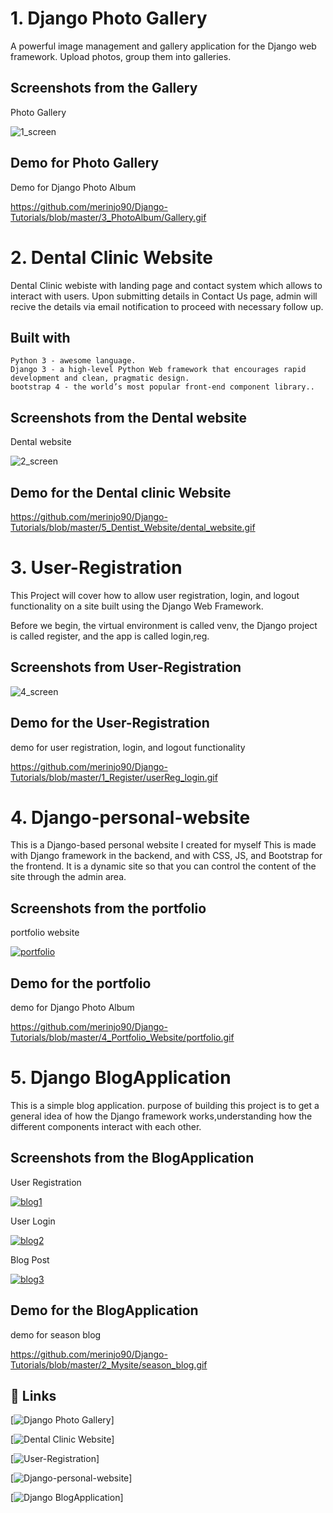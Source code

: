 
# 1. Django Photo Gallery

A powerful image management and gallery application for the Django web framework.
Upload photos, group them into galleries.

## Screenshots from the Gallery

Photo Gallery

![1_screen](https://user-images.githubusercontent.com/83909801/157645645-8d07e31f-2fc3-4458-a859-71a3786f7f5c.png)


## Demo for  Photo Gallery

Demo for  Django Photo Album

https://github.com/merinjo90/Django-Tutorials/blob/master/3_PhotoAlbum/Gallery.gif

# 2. Dental Clinic Website

Dental Clinic webiste with landing page and contact system which allows to interact with users. Upon submitting details in Contact Us page, admin will recive the details via email notification to proceed with necessary follow up.

## Built with

    Python 3 - awesome language.
    Django 3 - a high-level Python Web framework that encourages rapid development and clean, pragmatic design.
    bootstrap 4 - the world’s most popular front-end component library..

## Screenshots from the Dental website

Dental website

![2_screen](https://user-images.githubusercontent.com/83909801/157645673-2795bf8a-9819-4f0a-b762-8bcf88ab8781.png)

## Demo for the Dental clinic Website

https://github.com/merinjo90/Django-Tutorials/blob/master/5_Dentist_Website/dental_website.gif


# 3. User-Registration

This Project will cover how to allow user registration, login, and logout functionality on a site built using the Django Web Framework. 

Before we begin, the virtual environment is called venv, the Django project is called register, and the app is called login,reg.

## Screenshots from User-Registration

![4_screen](https://user-images.githubusercontent.com/83909801/157645711-f33abbc4-cf35-4b39-a506-c204ebd1db8b.png)

## Demo for the User-Registration 

demo for  user registration, login, and logout functionality

https://github.com/merinjo90/Django-Tutorials/blob/master/1_Register/userReg_login.gif


# 4. Django-personal-website

This is a Django-based personal website I created for myself
This is made with Django framework in the backend, and with CSS, JS, and Bootstrap for the frontend. It is a dynamic site so that you can control the content of the site through the admin area.

## Screenshots from the portfolio

portfolio website

<a href="https://ibb.co/bb9xr43"><img src="https://i.ibb.co/LN7MCTP/portfolio.png" alt="portfolio" border="0"></a>

## Demo for the portfolio

demo for  Django Photo Album

https://github.com/merinjo90/Django-Tutorials/blob/master/4_Portfolio_Website/portfolio.gif


# 5. Django BlogApplication

This is a simple blog application. purpose of building this project is to get
 a general idea of how the Django framework works,understanding how the
  different components interact with each other.

## Screenshots from the BlogApplication

User Registration

<a href="https://ibb.co/3ysR65T"><img src="https://i.ibb.co/BVPnWHf/blog1.png" alt="blog1" border="0"></a>

User Login 

<a href="https://ibb.co/x3RWpZz"><img src="https://i.ibb.co/4J5z6k4/blog2.png" alt="blog2" border="0"></a>


Blog Post

<a href="https://ibb.co/mHR7Dg4"><img src="https://i.ibb.co/sFgrmzq/blog3.png" alt="blog3" border="0"></a>

## Demo for the BlogApplication

demo for  season blog

https://github.com/merinjo90/Django-Tutorials/blob/master/2_Mysite/season_blog.gif

## 🔗 Links

[![Django Photo Gallery](https://github.com/merinjo90/Django-Tutorials/tree/master/3_PhotoAlbum/photoshare)]

[![Dental Clinic Website](https://github.com/merinjo90/Django-Tutorials/tree/master/5_Dentist_Website)]

[![User-Registration](https://github.com/merinjo90/Django-Tutorials/tree/master/1_Register)]

[![Django-personal-website](https://github.com/merinjo90/Django-Tutorials/tree/master/4_Portfolio_Website)]

[![Django BlogApplication](https://github.com/merinjo90/Django-Tutorials/tree/master/2_Mysite)]

